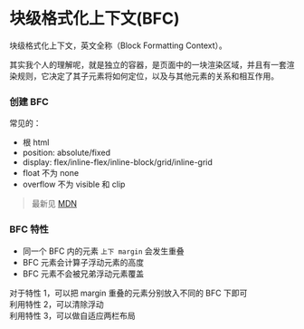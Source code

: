 # 块级格式化上下文(BFC)


块级格式化上下文，英文全称（Block Formatting Context）。

其实我个人的理解呢，就是独立的容器，是页面中的一块渲染区域，并且有一套渲染规则，它决定了其子元素将如何定位，以及与其他元素的关系和相互作用。

### 创建 BFC

常见的：

- 根 html
- position: absolute/fixed
- display: flex/inline-flex/inline-block/grid/inline-grid
- float 不为 none
- overflow 不为 visible 和 clip

> 最新见 [MDN](https://developer.mozilla.org/en-US/docs/Web/Guide/CSS/Block_formatting_context)

### BFC 特性

- 同一个 BFC 内的元素 `上下 margin` 会发生重叠
- BFC 元素会计算子浮动元素的高度
- BFC 元素不会被兄弟浮动元素覆盖

对于特性 1，可以把 margin 重叠的元素分别放入不同的 BFC 下即可  
利用特性 2，可以清除浮动  
利用特性 3，可以做自适应两栏布局

